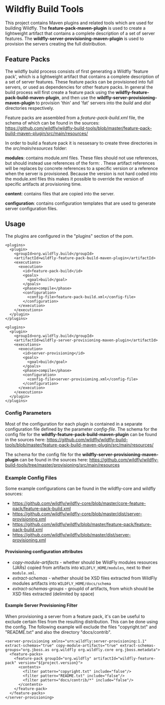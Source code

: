 Wildfly Build Tools
========================

This project contains Maven plugins and related tools which are used for
building Wildfly.  The **feature-pack-maven-plugin** is used to create 
a lightweight artifact that contains a complete description of a set of 
server features.  The **wildfly-server-provisioning-maven-plugin** is used to 
provision the servers creating the full distribution.

## Feature Packs

The wildfly build process consists of first generating a Wildfly 'feature pack', 
which is a lightweight artifact that contains a complete description of a set 
of server features. These feature packs can be provisioned into full servers, 
or used as dependencies for other feature packs. In general the build process 
will first create a feature pack using the **wildfly-feature-pack-build-maven-plugin**, 
and then use the **wildfly-server-provisioning-maven-plugin** to provision 'thin' and 
'fat' servers into the *build* and *dist* directories respectively.

Feature packs are assembled from a *feature-pack-build.xml* file, the schema of which 
can be found in the sources: 
https://github.com/wildfly/wildfly-build-tools/blob/master/feature-pack-build-maven-plugin/src/main/resources/

In order to build a feature pack it is nessesary to create three directories in the 
*src/main/resources* folder:

**modules**: contains module.xml files. These files should not use <resource> references, 
but should instead use references of the form: 
<artifact name="${org.hibernate:hibernate-core}"/>. These artifact references will 
be replaces by concrete references to a specific version or a <resource> reference 
when the server is provisioned. Because the version is not hard coded into the 
module.xml files this makes it possible to override the version of specific artifacts 
at provisioning time.

**content**: contains files that are copied into the server.

**configuration**: contains configuration templates that are used to generate server configuration files.


## Usage

The plugins are configured in the "plugins" section of the pom.

    <plugins>
      <plugin>
        <groupId>org.wildfly.build</groupId>
        <artifactId>wildfly-feature-pack-build-maven-plugin</artifactId>
        <executions>
          <execution>
            <id>feature-pack-build</id>
            <goals>
              <goal>build</goal>
            </goals>
            <phase>compile</phase>
            <configuration>
              <config-file>feature-pack-build.xml</config-file>
            </configuration>
          </execution>
        </executions>
      </plugin>
    </plugins>

    <plugins>
      <plugin>
        <groupId>org.wildfly.build</groupId>
        <artifactId>wildfly-server-provisioning-maven-plugin</artifactId>
        <executions>
          <execution>
            <id>server-provisioning</id>
            <goals>
              <goal>build</goal>
            </goals>
            <phase>compile</phase>
            <configuration>
              <config-file>server-provisioning.xml</config-file>
            </configuration>
          </execution>
        </executions>
      </plugin>
    </plugins>


### Config Parameters

Most of the configuration for each plugin is contained in a separate configuration
file defined by the parameter *config-file*.  The schema for the config file for the **wildfly-feature-pack-build-maven-plugin** can be found in the sources here:
https://github.com/wildfly/wildfly-build-tools/blob/master/feature-pack-build-maven-plugin/src/main/resources/

The schema for the config file for the **wildfly-server-provisioning-maven-plugin** can
be found in the sources here:
https://github.com/wildfly/wildfly-build-tools/tree/master/provisioning/src/main/resources


### Example Config Files

Some example configurations can be found in the wildfly-core and wildfly sources:
* https://github.com/wildfly/wildfly-core/blob/master/core-feature-pack/feature-pack-build.xml
* https://github.com/wildfly/wildfly-core/blob/master/dist/server-provisioning.xml
* https://github.com/wildfly/wildfly/blob/master/feature-pack/feature-pack-build.xml
* https://github.com/wildfly/wildfly/blob/master/dist/server-provisioning.xml

#### Provisioning configuration attributes
* *copy-module-artifacts* - whether should be WildFly modules resources (JARs) copied from artifacts into `WILDFLY_HOME/modules`, next to their `module.xml`.
* *extract-schemas* - whether should be XSD files extracted from WildFly modules artifacts into `WILDFLY_HOME/docs/schema`
* *extract-schemas-groups* - groupId of artifacts, from which should be XSD files extracted (delimited by space)

#### Example Server Provisioning Filter

When provisioning a server from a feature pack, it's can be useful to exclude certain
files from the resulting distribution.  This can be done using the <filter/> config.
The following example will exclude the files "copyright.txt" and "README.txt" and
also the directory "docs/contrib".

    <server-provisioning xmlns="urn:wildfly:server-provisioning:1.1" extract-schemas="true" copy-module-artifacts="true" extract-schemas-groups="org.jboss.as org.wildfly org.wildfly.core org.jboss.metadata">
      <feature-packs>
        <feature-pack groupId="org.wildfly" artifactId="wildfly-feature-pack" version="${project.version}">
          <contents>
            <filter pattern="copyright.txt" include="false"/>
            <filter pattern="README.txt" include="false"/>
            <filter pattern="docs/contrib/*" include="false"/>
          </contents>
        </feature-pack>
      </feature-packs>
    </server-provisioning>


